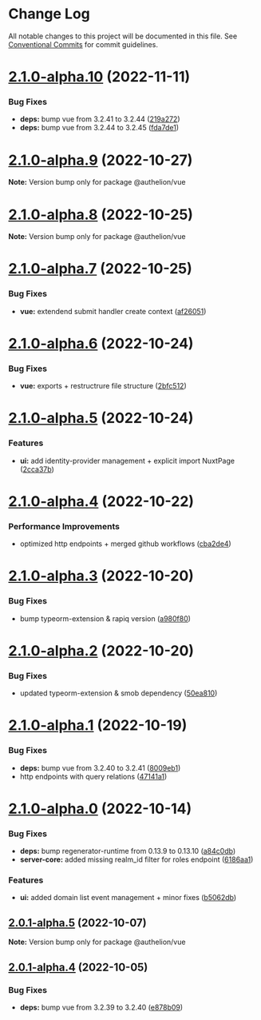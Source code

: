 # Change Log

All notable changes to this project will be documented in this file.
See [Conventional Commits](https://conventionalcommits.org) for commit guidelines.

# [2.1.0-alpha.10](https://github.com/Tada5hi/authelion/compare/@authelion/vue@2.1.0-alpha.9...@authelion/vue@2.1.0-alpha.10) (2022-11-11)


### Bug Fixes

* **deps:** bump vue from 3.2.41 to 3.2.44 ([219a272](https://github.com/Tada5hi/authelion/commit/219a27243bbe0a1b31bbcb3a1f7204c8557669c6))
* **deps:** bump vue from 3.2.44 to 3.2.45 ([fda7de1](https://github.com/Tada5hi/authelion/commit/fda7de10263b8df071ff9b79081ccebc11d98ce9))





# [2.1.0-alpha.9](https://github.com/Tada5hi/authelion/compare/@authelion/vue@2.1.0-alpha.8...@authelion/vue@2.1.0-alpha.9) (2022-10-27)

**Note:** Version bump only for package @authelion/vue





# [2.1.0-alpha.8](https://github.com/Tada5hi/authelion/compare/@authelion/vue@2.1.0-alpha.7...@authelion/vue@2.1.0-alpha.8) (2022-10-25)

**Note:** Version bump only for package @authelion/vue





# [2.1.0-alpha.7](https://github.com/Tada5hi/authelion/compare/@authelion/vue@2.1.0-alpha.6...@authelion/vue@2.1.0-alpha.7) (2022-10-25)


### Bug Fixes

* **vue:** extendend submit handler create context ([af26051](https://github.com/Tada5hi/authelion/commit/af260513f7ced8373eac9355e7a5b778feb72535))





# [2.1.0-alpha.6](https://github.com/Tada5hi/authelion/compare/@authelion/vue@2.1.0-alpha.5...@authelion/vue@2.1.0-alpha.6) (2022-10-24)


### Bug Fixes

* **vue:** exports + restructrure file structure ([2bfc512](https://github.com/Tada5hi/authelion/commit/2bfc512989b46a57877957f10991e351fa544d60))





# [2.1.0-alpha.5](https://github.com/Tada5hi/authelion/compare/@authelion/vue@2.1.0-alpha.4...@authelion/vue@2.1.0-alpha.5) (2022-10-24)


### Features

* **ui:** add identity-provider management + explicit import NuxtPage ([2cca37b](https://github.com/Tada5hi/authelion/commit/2cca37b666cbece3c2b212a9787d5f3f49866144))





# [2.1.0-alpha.4](https://github.com/Tada5hi/authelion/compare/@authelion/vue@2.1.0-alpha.3...@authelion/vue@2.1.0-alpha.4) (2022-10-22)


### Performance Improvements

* optimized http endpoints + merged github workflows ([cba2de4](https://github.com/Tada5hi/authelion/commit/cba2de47c9ecce74c42be21ae951f90264b982df))





# [2.1.0-alpha.3](https://github.com/Tada5hi/authelion/compare/@authelion/vue@2.1.0-alpha.2...@authelion/vue@2.1.0-alpha.3) (2022-10-20)


### Bug Fixes

* bump typeorm-extension & rapiq version ([a980f80](https://github.com/Tada5hi/authelion/commit/a980f80c35cb6a581886d398e3e3317815507e3b))





# [2.1.0-alpha.2](https://github.com/Tada5hi/authelion/compare/@authelion/vue@2.1.0-alpha.1...@authelion/vue@2.1.0-alpha.2) (2022-10-20)


### Bug Fixes

* updated typeorm-extension & smob dependency ([50ea810](https://github.com/Tada5hi/authelion/commit/50ea810b4ffae39291ec29317e6f7da371dc875d))





# [2.1.0-alpha.1](https://github.com/Tada5hi/authelion/compare/@authelion/vue@2.1.0-alpha.0...@authelion/vue@2.1.0-alpha.1) (2022-10-19)


### Bug Fixes

* **deps:** bump vue from 3.2.40 to 3.2.41 ([8009eb1](https://github.com/Tada5hi/authelion/commit/8009eb103df2f96bbd222c1640ff113d78abb02e))
* http endpoints with query relations ([47141a1](https://github.com/Tada5hi/authelion/commit/47141a1a5f41875b1469d537b2d2ccb1442931be))





# [2.1.0-alpha.0](https://github.com/Tada5hi/authelion/compare/@authelion/vue@2.0.1-alpha.5...@authelion/vue@2.1.0-alpha.0) (2022-10-14)


### Bug Fixes

* **deps:** bump regenerator-runtime from 0.13.9 to 0.13.10 ([a84c0db](https://github.com/Tada5hi/authelion/commit/a84c0db55f9033baa8bbb2d1cd1106b66bf80256))
* **server-core:** added missing realm_id filter for roles endpoint ([6186aa1](https://github.com/Tada5hi/authelion/commit/6186aa1c827578e04780c6d9adad8a03594790a2))


### Features

* **ui:** added domain list event management + minor fixes ([b5062db](https://github.com/Tada5hi/authelion/commit/b5062dbe940c9cf7f29713864a7ddb5b08cfddf5))





## [2.0.1-alpha.5](https://github.com/Tada5hi/authelion/compare/@authelion/vue@2.0.1-alpha.4...@authelion/vue@2.0.1-alpha.5) (2022-10-07)

**Note:** Version bump only for package @authelion/vue





## [2.0.1-alpha.4](https://github.com/Tada5hi/authelion/compare/@authelion/vue@2.0.1-alpha.3...@authelion/vue@2.0.1-alpha.4) (2022-10-05)


### Bug Fixes

* **deps:** bump vue from 3.2.39 to 3.2.40 ([e878b09](https://github.com/Tada5hi/authelion/commit/e878b09808b7bda6abef052c5b9b67ecb687b14e))
